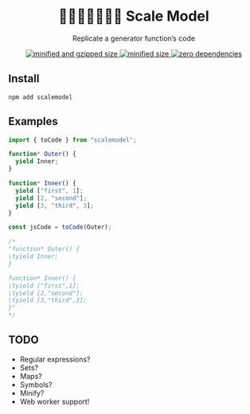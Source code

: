 <div align="center">
  <h1>🧍🏼‍♂️🚂🧍🏾‍♀️ Scale Model</h1>
  <p>Replicate a generator function’s code</p>
  <a href="https://bundlephobia.com/result?p=scalemodel">
    <img src="https://badgen.net/bundlephobia/minzip/scalemodel@0.1.0" alt="minified and gzipped size">
    <img src="https://badgen.net/bundlephobia/min/scalemodel@0.1.0" alt="minified size">
    <img src="https://badgen.net/bundlephobia/dependency-count/scalemodel@0.1.0" alt="zero dependencies">
  </a>
</div>

## Install

```console
npm add scalemodel
```

## Examples

```javascript
import { toCode } from "scalemodel";

function* Outer() {
  yield Inner;
}

function* Inner() {
  yield ["first", 1];
  yield [2, "second"];
  yield [3, "third", 3];
}

const jsCode = toCode(Outer);

/*
"function* Outer() {
\tyield Inner;
}

function* Inner() {
\tyield ["first",1];
\tyield [2,"second"];
\tyield [3,"third",3];
}"
*/
```

## TODO

- Regular expressions?
- Sets?
- Maps?
- Symbols?
- Minify?
- Web worker support!
